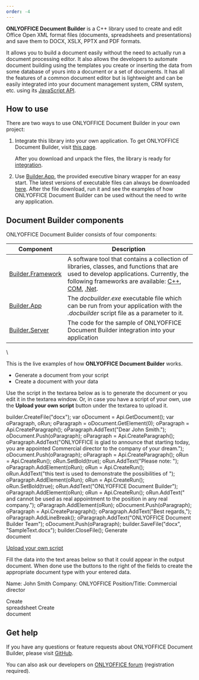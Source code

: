 ```yaml
---
order: -4
---
```



**ONLYOFFICE Document Builder** is a C++ library used to create and edit Office Open XML format files (documents, spreadsheets and presentations) and save them to DOCX, XSLX, PPTX and PDF formats.

It allows you to build a document easily without the need to actually run a document processing editor. It also allows the developers to automate document building using the templates you create or inserting the data from some database of yours into a document or a set of documents. It has all the features of a common document editor but is lightweight and can be easily integrated into your document management system, CRM system, etc. using its [JavaScript API](/officeapi/basic).

## How to use

There are two ways to use ONLYOFFICE Document Builder in your own project:

1. Integrate this library into your own application. To get ONLYOFFICE Document Builder, visit [this page](/docbuilder/getbuilder).

   After you download and unpack the files, the library is ready for [integration](/docbuilder/framework).

2. Use [Builder.App](/docbuilder/integrationapi/default), the provided executive binary wrapper for an easy start. The latest versions of executable files can always be downloaded [here](https://www.onlyoffice.com/document-builder.aspx?from=api). After the file download, run it and see the examples of how ONLYOFFICE Document Builder can be used without the need to write any application.

## Document Builder components

ONLYOFFICE Document Builder consists of four components:

| Component                                                | Description                                                                                                                                                                                                                                                                                   |
| -------------------------------------------------------- | --------------------------------------------------------------------------------------------------------------------------------------------------------------------------------------------------------------------------------------------------------------------------------------------- |
| [Builder.Framework](/docbuilder/framework)               | A software tool that contains a collection of libraries, classes, and functions that are used to develop applications. Currently, the following frameworks are available: [C++](/docbuilder/integrationapi/c), [COM](/docbuilder/integrationapi/com), [.Net](/docbuilder/integrationapi/net). |
| [Builder.App](/docbuilder/integrationapi/default)        | The *docbuilder.exe* executable file which can be run from your application with the *.docbuilder* script file as a parameter to it.                                                                                                                                                          |
| [Builder.Server](/docbuilder/integratingdocumentbuilder) | The code for the sample of ONLYOFFICE Document Builder integration into your application                                                                                                                                                                                                      |

\


This is the live examples of how **ONLYOFFICE Document Builder** works.

* Generate a document from your script
* Create a document with your data

Use the script in the textarea below as is to generate the document or you edit it in the textarea window. Or, in case you have a script of your own, use the **Upload your own script** button under the textarea to upload it.

builder.CreateFile("docx");
var oDocument = Api.GetDocument();
var oParagraph, oRun;
oParagraph = oDocument.GetElement(0);
oParagraph = Api.CreateParagraph();
oParagraph.AddText("Dear John Smith.");
oDocument.Push(oParagraph);
oParagraph = Api.CreateParagraph();
oParagraph.AddText("ONLYOFFICE is glad to announce that starting today, you are appointed Commercial director to the company of your dream.");
oDocument.Push(oParagraph);
oParagraph = Api.CreateParagraph();
oRun = Api.CreateRun();
oRun.SetBold(true);
oRun.AddText("Please note: ");
oParagraph.AddElement(oRun);
oRun = Api.CreateRun();
oRun.AddText("this text is used to demonstrate the possibilities of ");
oParagraph.AddElement(oRun);
oRun = Api.CreateRun();
oRun.SetBold(true);
oRun.AddText("ONLYOFFICE Document Builder");
oParagraph.AddElement(oRun);
oRun = Api.CreateRun();
oRun.AddText(" and cannot be used as real appointment to the position in any real company.");
oParagraph.AddElement(oRun);
oDocument.Push(oParagraph);
oParagraph = Api.CreateParagraph();
oParagraph.AddText("Best regards,");
oParagraph.AddLineBreak();
oParagraph.AddText("ONLYOFFICE Document Builder Team");
oDocument.Push(oParagraph);
builder.SaveFile("docx", "SampleText.docx");
builder.CloseFile(); Generate\
document

[Upload your own script]()

Fill the data into the text areas below so that it could appear in the output document. When done use the buttons to the right of the fields to create the appropriate document type with your entered data.

Name: John Smith Company: ONLYOFFICE Position/Title: Commercial director

Create\
spreadsheet Create\
document

## Get help

If you have any questions or feature requests about ONLYOFFICE Document Builder, please visit [GitHub](https://github.com/ONLYOFFICE/DocumentBuilder/issues).

You can also ask our developers on [ONLYOFFICE forum](https://forum.onlyoffice.com/c/document-builder/37) (registration required).
